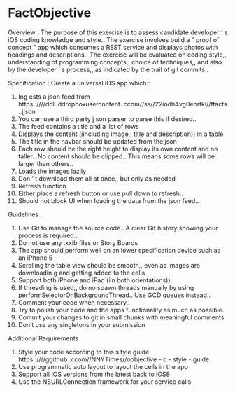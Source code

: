 # FactObjective

Overview :
The purpose of this exercise is to assess candidate developer ’ s iOS coding knowledge and style.. The exercise involves build a “ proof of concept ” app which consumes a REST service and displays photos with headings and descriptions.. The exercise will be evaluated on coding style,, understanding of programming concepts,, choice of techniques,, and also by the developer ’ s process,, as indicated by the trail of git commits.. 

Specification :
Create a universal iOS app which:: 
1. Ing ests a json feed from https::////ddl..ddropboxusercontent..ccom//ss//22iodh4vg0eortkl//ffacts..jjson 
2. You can use a third party j son parser to parse this if desired.. 
3. The feed contains a title and a list of rows 
4. Displays the content (iincluding image,, title and description)) in a table 
5. The title in the navbar should be updated from the json 
6. Each row should be the right height to display its own content and no taller.. No content should be clipped.. This means some rows will be larger than others.. 
7. Loads the images lazily 
8. Don ’ t download them all at once,, but only as needed 
9. Refresh function 
10. Either place a refresh button or use pull down to refresh.. 
11. Should not block UI when loading the data from the json feed.. 

Guidelines : 
1. Use Git to manage the source code.. A clear Git history showing your process is required.. 
2. Do not use any .xxib files or Story Boards 
3. The app should perform well on an lower specification device such as an iPhone 5 
4. Scrolling the table view should be smooth,, even as images are downloadin g and getting added to the cells 
5. Support both iPhone and iPad (iin both orientations)) 
6. If threading is used,, do no spawn threads manually by using performSelectorOnBackgroundThread.. Use GCD queues instead.. 
7. Comment your code when necessary.. 
8. Try to polish your code and the apps functionality as much as possible.. 
9. Commit your changes to git in small chunks with meaningful comments 
10. Don’t use any singletons in your submission 

Additional Requirements 
1. Style your code according to this s tyle guide https::////ggithub..ccom//NNYTimes//oobjective - c - style - guide 
2. Use programmatic auto layout to layout the cells in the app 
3. Support all iOS versions from the latest back to iOS8 
4. Use the NSURLConnection framework for your service calls 
